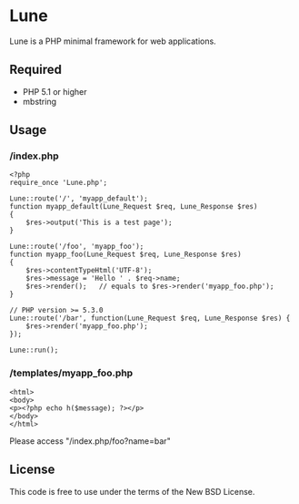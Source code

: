 # Lune

Lune is a PHP minimal framework for web applications.

## Required

 * PHP 5.1 or higher
 * mbstring

## Usage

### /index.php

    <?php
    require_once 'Lune.php';
    
    Lune::route('/', 'myapp_default');
    function myapp_default(Lune_Request $req, Lune_Response $res)
    {
        $res->output('This is a test page');
    }
    
    Lune::route('/foo', 'myapp_foo');
    function myapp_foo(Lune_Request $req, Lune_Response $res)
    {
        $res->contentTypeHtml('UTF-8');
        $res->message = 'Hello ' . $req->name;
        $res->render();   // equals to $res->render('myapp_foo.php');
    }
    
    // PHP version >= 5.3.0
    Lune::route('/bar', function(Lune_Request $req, Lune_Response $res) {
        $res->render('myapp_foo.php');
    });

    Lune::run();

### /templates/myapp_foo.php

    <html>
    <body>
    <p><?php echo h($message); ?></p>
    </body>
    </html>

Please access "/index.php/foo?name=bar"

## License

This code is free to use under the terms of the New BSD License.

